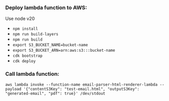 ### Deploy lambda function to AWS:

Use node v20

* `npm install`
* `npm run build-layers`
* `npm run build`
* `export S3_BUCKET_NAME=bucket-name` 
* `export S3_BUCKET_ARN=arn:aws:s3:::bucket-name`
* `cdk bootstrap` 
* `cdk deploy` 

### Call lambda function:

`aws lambda invoke --function-name email-parser-html-renderer-lambda --payload '{"contentS3Key": "test-email.html", "outputS3Key": "generated-email", "pdf": true}' /dev/stdout`
